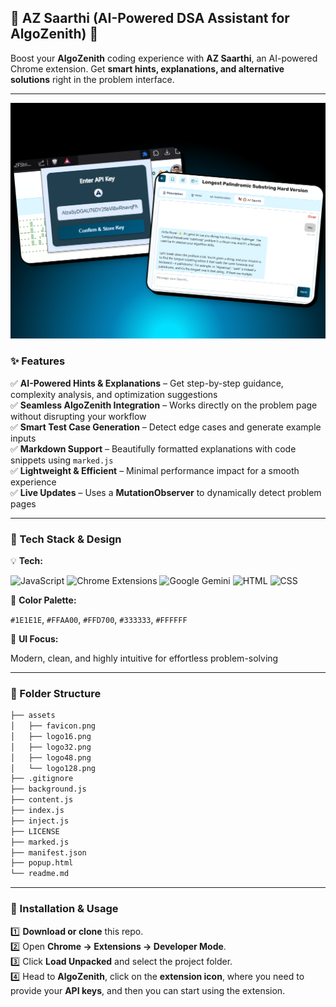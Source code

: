 ## **🤖 AZ Saarthi (AI-Powered DSA Assistant for AlgoZenith)** 🚀  
Boost your **AlgoZenith** coding experience with **AZ Saarthi**, an AI-powered Chrome extension. Get **smart hints, explanations, and alternative solutions** right in the problem interface.

---

![AZ Saarthi Screenshot](assets/765shots_so.png)



### **✨ Features**  
✅ **AI-Powered Hints & Explanations** – Get step-by-step guidance, complexity analysis, and optimization suggestions  
✅ **Seamless AlgoZenith Integration** – Works directly on the problem page without disrupting your workflow  
✅ **Smart Test Case Generation** – Detect edge cases and generate example inputs  
✅ **Markdown Support** – Beautifully formatted explanations with code snippets using `marked.js`  
✅ **Lightweight & Efficient** – Minimal performance impact for a smooth experience  
✅ **Live Updates** – Uses a **MutationObserver** to dynamically detect problem pages  

---

### **🎨 Tech Stack & Design**  
💡 **Tech:**

![JavaScript](https://img.shields.io/badge/JavaScript-F7DF1E?style=for-the-badge&logo=javascript&logoColor=black) ![Chrome Extensions](https://img.shields.io/badge/Chrome_Extensions-4285F4?style=for-the-badge&logo=google-chrome&logoColor=white) ![Google Gemini](https://img.shields.io/badge/Google%20Gemini-8E75B2?style=for-the-badge&logo=googlegemini&logoColor=white) ![HTML](https://img.shields.io/badge/HTML-E34F26?style=for-the-badge&logo=html5&logoColor=white) ![CSS](https://img.shields.io/badge/CSS-1572B6?style=for-the-badge&logo=css3&logoColor=white) 

🎨 **Color Palette:**

 `#1E1E1E`, `#FFAA00`, `#FFD700`, `#333333`, `#FFFFFF`  

💎 **UI Focus:** 

Modern, clean, and highly intuitive for effortless problem-solving  

---

### **📁 Folder Structure**  
```bash
├── assets
│   ├── favicon.png
│   ├── logo16.png
│   ├── logo32.png
│   ├── logo48.png
│   └── logo128.png
├── .gitignore
├── background.js
├── content.js
├── index.js
├── inject.js
├── LICENSE
├── marked.js
├── manifest.json
├── popup.html
└── readme.md
```




---

### **🔧 Installation & Usage**  
1️⃣ **Download or clone** this repo.  
2️⃣ Open **Chrome → Extensions → Developer Mode**.  
3️⃣ Click **Load Unpacked** and select the project folder.  
4️⃣ Head to **AlgoZenith**, click on the **extension icon**, where you need to provide your **API keys**, and then you can start using the extension.  








